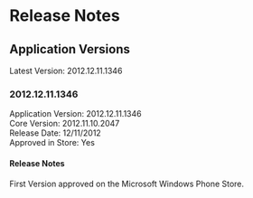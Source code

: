# Release Notes #
## Application Versions ##
Latest Version: 2012.12.11.1346

### 2012.12.11.1346 ###
Application Version: 2012.12.11.1346 <br />
Core Version: 2012.11.10.2047 <br />
Release Date: 12/11/2012 <br />
Approved in Store: Yes

#### Release Notes ####
First Version approved on the Microsoft Windows Phone Store.